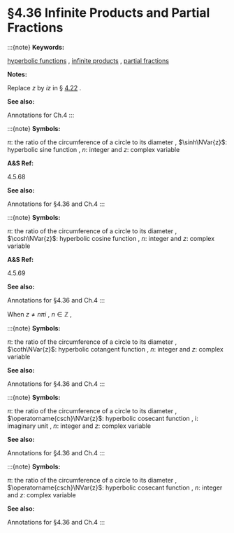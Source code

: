 # §4.36 Infinite Products and Partial Fractions

:::{note}
**Keywords:**

[hyperbolic functions](http://dlmf.nist.gov/search/search?q=hyperbolic%20functions) , [infinite products](http://dlmf.nist.gov/search/search?q=infinite%20products) , [partial fractions](http://dlmf.nist.gov/search/search?q=partial%20fractions)

**Notes:**

Replace $z$ by $iz$ in § [4.22](./4.22.md "§4.22 Infinite Products and Partial Fractions ‣ Trigonometric Functions ‣ Chapter 4 Elementary Functions") .

**See also:**

Annotations for Ch.4
:::

:::{note}
**Symbols:**

$\pi$: the ratio of the circumference of a circle to its diameter , $\sinh\NVar{z}$: hyperbolic sine function , $n$: integer and $z$: complex variable

**A&S Ref:**

4.5.68

**See also:**

Annotations for §4.36 and Ch.4
:::

:::{note}
**Symbols:**

$\pi$: the ratio of the circumference of a circle to its diameter , $\cosh\NVar{z}$: hyperbolic cosine function , $n$: integer and $z$: complex variable

**A&S Ref:**

4.5.69

**See also:**

Annotations for §4.36 and Ch.4
:::

When $z\neq n\pi i$ , $n\in\mathbb{Z}$ ,

:::{note}
**Symbols:**

$\pi$: the ratio of the circumference of a circle to its diameter , $\coth\NVar{z}$: hyperbolic cotangent function , $n$: integer and $z$: complex variable

**See also:**

Annotations for §4.36 and Ch.4
:::

:::{note}
**Symbols:**

$\pi$: the ratio of the circumference of a circle to its diameter , $\operatorname{csch}\NVar{z}$: hyperbolic cosecant function , $\mathrm{i}$: imaginary unit , $n$: integer and $z$: complex variable

**See also:**

Annotations for §4.36 and Ch.4
:::

:::{note}
**Symbols:**

$\pi$: the ratio of the circumference of a circle to its diameter , $\operatorname{csch}\NVar{z}$: hyperbolic cosecant function , $n$: integer and $z$: complex variable

**See also:**

Annotations for §4.36 and Ch.4
:::
